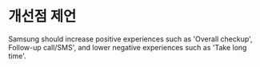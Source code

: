 # 개선점 제언

Samsung should increase positive experiences such as 'Overall checkup', Follow-up call/SMS', and lower negative experiences such as 'Take long time'.